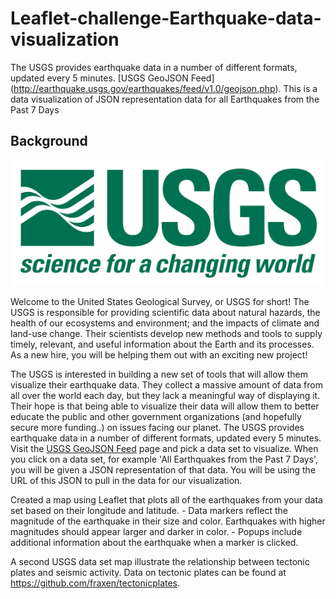 # Leaflet-challenge-Earthquake-data-visualization
The USGS provides earthquake data in a number of different formats, updated every 5 minutes. [USGS GeoJSON Feed]    (http://earthquake.usgs.gov/earthquakes/feed/v1.0/geojson.php). This is a data visualization of JSON representation data for all Earthquakes from the Past 7 Days
## Background

![1-Logo](Images/1-Logo.png)

Welcome to the United States Geological Survey, or USGS for short! The USGS is responsible for providing scientific data about natural hazards, the health of our ecosystems and environment; and the impacts of climate and land-use change. Their scientists develop new methods and tools to supply timely, relevant, and useful information about the Earth and its processes. As a new hire, you will be helping them out with an exciting new project!

The USGS is interested in building a new set of tools that will allow them visualize their earthquake data. They collect a massive amount of data from all over the world each day, but they lack a meaningful way of displaying it. Their hope is that being able to visualize their data will allow them to better educate the public and other government organizations (and hopefully secure more funding..) on issues facing our planet.
The USGS provides earthquake data in a number of different formats, updated every 5 minutes. Visit the [USGS GeoJSON Feed](http://earthquake.usgs.gov/earthquakes/feed/v1.0/geojson.php) page and pick a data set to visualize. When you click on a data set, for example 'All Earthquakes from the Past 7 Days', you will be given a JSON representation of that data. You will be using the URL of this JSON to pull in the data for our visualization.

Created a map using Leaflet that plots all of the earthquakes from your data set based on their longitude and latitude. 
    - Data markers reflect the magnitude of the earthquake in their size and color. Earthquakes with higher magnitudes should appear larger and darker in color.
    - Popups include additional information about the earthquake when a marker is clicked.

A second USGS data set map illustrate the relationship between tectonic plates and seismic activity. 
Data on tectonic plates can be found at <https://github.com/fraxen/tectonicplates>.
